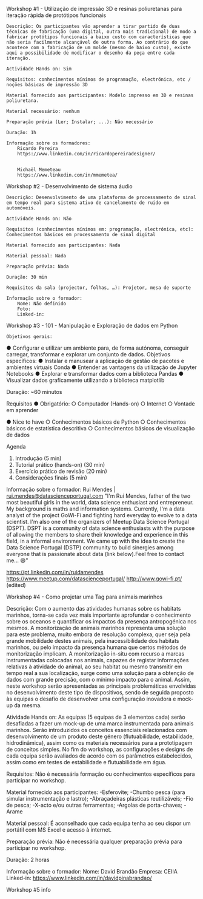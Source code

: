 Workshop #1 - Utilização de impressão 3D e resinas poliuretanas para iteração rápida de protótipos funcionais

    Descrição: Os participantes vão aprender a tirar partido de duas técnicas de fabricação (uma digital, outra mais tradicional) de modo a fabricar protótipos funcionais a baixo custo com características que não seria facilmente alcançável de outra forma. Ao contrário do que acontece com a fabricação de um molde (mesmo de baixo custo), existe aqui a possibilidade de modificar o desenho da peça entre cada iteração.

    Actividade Hands on: Sim

    Requisitos: conhecimentos mínimos de programação, electrónica, etc / noções básicas de impressão 3D 

    Material fornecido aos participantes: Modelo impresso em 3D e resinas poliuretana.

    Material necessário: nenhum

    Preparação prévia (Ler; Instalar; ...): Não necessário

    Duração: 1h

    Informação sobre os formadores:
        Ricardo Pereira 
        https://www.linkedin.com/in/ricardopereiradesigner/
        
        
        Michaël Memeteau
        https://www.linkedin.com/in/mmemetea/ 


    
Workshop #2 - Desenvolvimento de sistema áudio

    Descrição: Desenvolvimento de uma plataforma de processamento de sinal em tempo real para sistema ativo de cancelamento de ruido em automóveis.

    Actividade Hands on: Não

    Requisitos (conhecimentos mínimos em: programação, electrónica, etc): Conhecimentos básicos em processamento de sinal digital

    Material fornecido aos participantes: Nada

    Material pessoal: Nada

    Preparação prévia: Nada

    Duração: 30 min

    Requisitos da sala (projector, folhas, …): Projetor, mesa de suporte

    Informação sobre o formador:
        Nome: Não definido
        Foto:
        Linked-in:




 
Workshop #3 - 101 - Manipulação e Exploração de dados em Python

    Objetivos gerais:
● Configurar e utilizar um ambiente para, de forma autónoma, conseguir carregar,
transformar e explorar um conjunto de dados.
Objetivos específicos:
● Instalar e manusear a aplicação de gestão de pacotes e ambientes virtuais Conda
● Entender as vantagens da utilização de Jupyter Notebooks
● Explorar e transformar dados com a biblioteca Pandas
● Visualizar dados graficamente utilizando a biblioteca matplotlib


Duração​: ~60 minutos


Requisitos​
● Obrigatório: 
○ Computador (Hands-on)
○ Internet
○ Vontade em aprender

● Nice to have
○ Conhecimentos básicos de Python
○ Conhecimentos básicos de estatística descritiva
○ Conhecimentos básicos de visualização de dados

Agenda
1. Introdução (5 min)
2. Tutorial prático (hands-on) (30 min)
3. Exercício prático de revisão (20 min)
4. Considerações finais (5 min)

Informação sobre o formador:
Rui Mendes | rui.mendes@datascienceportugal.com
"I'm Rui Mendes, father of the two most beautiful girls in the world, data science enthusiast and entrepreneur. My background is maths and information systems. Currently, I'm a data analyst of the project GoWi-Fi and fighting hard everyday to evolve to a data scientist.
I'm also one of the organizers of Meetup Data Science Portugal (DSPT).
DSPT is a community of data science enthusiasts with the purpose of allowing the members to share their knowledge and experience in this field, in a informal environment. We came up with the idea to create the Data Science Portugal (DSTP) community to build sinergies among everyone that is passionate about data (link below).Feel free to contact me... :smile:"

https://pt.linkedin.com/in/ruidamendes
https://www.meetup.com/datascienceportugal/
http://www.gowi-fi.pt/ (edited)



Workshop #4 - Como projetar uma Tag para animais marinhos

Descrição: 
Com o aumento das atividades humanas sobre os habitats marinhos, torna-se cada vez mais importante aprofundar o conhecimento sobre os oceanos e quantificar os impactos da presença antropogénica nos mesmos. A monitorização de animais marinhos representa uma solução para este problema, muito embora de resolução complexa, quer seja pela grande mobilidade destes animais, pela inacessibilidade dos habitats marinhos, ou pelo impacto da presença humana que certos métodos de monitorização implicam. A monitorização in-situ com recurso a marcas instrumentadas colocadas nos animais, capazes de registar informações relativas à atividade do animal, ao seu habitat ou mesmo transmitir em tempo real a sua localização, surge como uma solução para a obtenção de dados com grande precisão, com o mínimo impacto para o animal. Assim, neste workshop serão apresentadas as principais problemáticas envolvidas no desenvolvimento deste tipo de dispositivos, sendo de seguida proposto às equipas o desafio de desenvolver uma configuração inovadora e mock-up da mesma.

Atividade Hands on:
As equipas (5 equipas de 3 elementos cada) serão desafiadas a fazer um mock-up de uma marca instrumentada para animais marinhos. Serão introduzidos os conceitos essenciais relacionados com desenvolvimento de um produto deste género (flutuabilidade, estabilidade, hidrodinâmica), assim como os materiais necessários para a prototipagem de conceitos simples. No fim do workshop, as configurações e designs de cada equipa serão avaliados de acordo com os parâmetros estabelecidos, assim como em testes de estabilidade e flutuabilidade em água. 

Requisitos: Não é necessária formação ou conhecimentos específicos para participar no workshop.

Material fornecido aos participantes:
-Esferovite;
-Chumbo pesca (para simular instrumentação e lastro);
-Abraçadeiras plásticas reutilizáveis;
-Fio de pesca;
-X-acto e/ou outras ferramentas;
-Argolas de porta-chaves;
-Arame

Material pessoal: É aconselhado que cada equipa tenha ao seu dispor um portátil com MS Excel e acesso à internet.

Preparação prévia: Não é necessária qualquer preparação prévia para participar no workshop.

Duração: 2 horas

Informação sobre o formador:
    Nome: David Brandão
    Empresa: CEIIA
    Linked-in: https://www.linkedin.com/in/davidpinabrandao/ 




Workshop #5
    info

